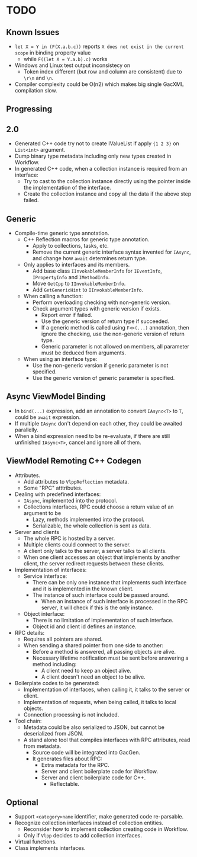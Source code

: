 # TODO

## Known Issues

- `let X = Y in (F(X.a.b.c))` reports `X does not exist in the current scope` in binding property value
  - while `F((let X = Y.a.b).c)` works
- Windows and Linux test output inconsistecy on
  - Token index different (but row and column are consistent) due to `\r\n` and `\n`.
- Compiler complexity could be O(n2) which makes big single GacXML compilation slow.

## Progressing

## 2.0

- Generated C++ code try not to create IValueList if apply `{1 2 3}` on `List<int>` argument.
- Dump binary type metadata including only new types created in Workflow.
- In generated C++ code, when a collection instance is required from an interface:
  - Try to cast to the collection instance directly using the pointer inside the implementation of the interface.
  - Create the collection instance and copy all the data if the above step failed.

## Generic

- Compile-time generic type annotation.
  - C++ Reflection macros for generic type annotation.
    - Apply to collections, tasks, etc.
    - Remove the current generic interface syntax invented for `IAsync`, and change how `await` determines return type.
  - Only applies to interfaces and its members.
    - Add base class `IInvokableMemberInfo` for `IEventInfo`, `IPropertyInfo` and `IMethodInfo`.
    - Move `GetCpp` to `IInvokableMemberInfo`.
    - Add `GetGenericHint` to `IInvokableMemberInfo`.
  - When calling a function:
    - Perform overloading checking with non-generic version.
    - Check argument types with generic version if exists.
      - Report error if failed.
      - Use the generic version of return type if succeeded.
      - If a generic method is called using `F<>(...)` annotation, then ignore the checking, use the non-generic version of return type.
      - Generic parameter is not allowed on members, all parameter must be deduced from arguments.
  - When using an interface type:
    - Use the non-generic version if generic parameter is not specified.
    - Use the generic version of generic parameter is specified.

## Async ViewModel Binding

- In `bind(...)` expression, add an annotation to convert `IAsync<T>` to `T`, could be `await` expression.
- If multiple `IAsync` don't depend on each other, they could be awaited parallelly.
- When a bind expression need to be re-evaluate, if there are still unfinished `IAsync<T>`, cancel and ignore all of them.

## ViewModel Remoting C++ Codegen

- Attributes.
  - Add attributes to `VlppReflection` metadata.
  - Some "RPC" atttributes.
- Dealing with predefined interfaces:
  - `IAsync`, implemented into the protocol.
  - Collections interfaces, RPC could choose a return value of an argument to be
    - Lazy, methods implemented into the protocol.
    - Serializable, the whole collection is sent as data.
- Server and clients
  - The whole RPC is hosted by a server.
  - Multiple clients could connect to the server.
  - A client only talks to the server, a server talks to all clients.
  - When one client accesses an object that implements by another client, the server redirect requests between these clients.
- Implementation of interfaces:
  - Service interface:
    - There can be only one instance that implements such interface and it is implemented in the known client.
    - The instance of such interface could be passed around.
      - When an instance of such interface is processed in the RPC server, it will check if this is the only instance.
  - Object interface:
    - There is no limitation of implementation of such interface.
    - Object id and client id defines an instance.
- RPC details:
  - Requires all pointers are shared.
  - When sending a shared pointer from one side to another:
    - Before a method is answered, all passing objects are alive.
    - Necessary lifetime notification must be sent before answering a method including:
      - A client need to keep an object alive.
      - A client doesn't need an object to be alive.
- Boilerplate codes to be generated:
  - Implementation of interfaces, when calling it, it talks to the server or client.
  - Implementation of requests, when being called, it talks to local objects.
  - Connection processing is not included.
- Tool chain:
  - Metadata could be also serialized to JSON, but cannot be deserialized from JSON.
  - A stand alone tool that compiles interfaces with RPC attributes, read from metadata.
    - Source code will be integrated into GacGen.
    - It generates files about RPC:
      - Extra metadata for the RPC.
      - Server and client boilerplate code for Workflow.
      - Server and client boilerplate code for C++.
        - Reflectable.

## Optional

- Support `<category>name` identifier, make generated code re-parsable.
- Recognize collection interfaces instead of collection entities.
  - Reconsider how to implement collection creating code in Workflow.
  - Only if `Vlpp` decides to add collection interfaces.
- Virtual functions.
- Class implements interfaces.
